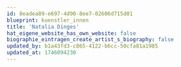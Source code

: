 ```yaml
---
id: 8eadea89-e697-4d90-8ee7-02606d715d01
blueprint: kuenstler_innen
title: 'Natalia Dinges'
hat_eigene_website_has_own_website: false
biographie_eintragen_create_artist_s_biography: false
updated_by: b1a43fd3-c865-4122-b6cc-50cfa81a1985
updated_at: 1746094230
---
```


